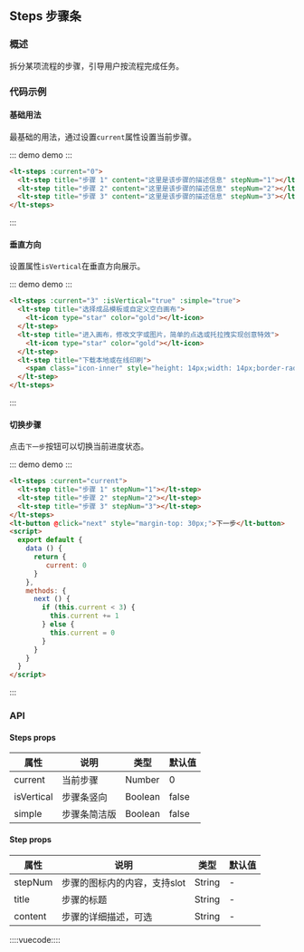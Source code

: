 ## Steps 步骤条

### 概述

拆分某项流程的步骤，引导用户按流程完成任务。

### 代码示例

#### 基础用法

最基础的用法，通过设置`current`属性设置当前步骤。

::: demo demo :::
```html
<lt-steps :current="0">
  <lt-step title="步骤 1" content="这里是该步骤的描述信息" stepNum="1"></lt-step>
  <lt-step title="步骤 2" content="这里是该步骤的描述信息" stepNum="2"></lt-step>
  <lt-step title="步骤 3" content="这里是该步骤的描述信息" stepNum="3"></lt-step>
</lt-steps>
```
:::

#### 垂直方向

设置属性`isVertical`在垂直方向展示。

::: demo demo :::
```html
<lt-steps :current="3" :isVertical="true" :simple="true">
  <lt-step title="选择成品模板或自定义空白画布">
    <lt-icon type="star" color="gold"></lt-icon>
  </lt-step>
  <lt-step title="进入画布，修改文字或图片，简单的点选或托拉拽实现创意特效">
    <lt-icon type="star" color="gold"></lt-icon>
  </lt-step>
  <lt-step title="下载本地或在线印刷">
    <span class="icon-inner" style="height: 14px;width: 14px;border-radius: 50%;background: #0773FC;"></span>
  </lt-step>
</lt-steps>
```
:::

#### 切换步骤

点击`下一步`按钮可以切换当前进度状态。

::: demo demo :::
```html
<lt-steps :current="current">
  <lt-step title="步骤 1" stepNum="1"></lt-step>
  <lt-step title="步骤 2" stepNum="2"></lt-step>
  <lt-step title="步骤 3" stepNum="3"></lt-step>
</lt-steps>
<lt-button @click="next" style="margin-top: 30px;">下一步</lt-button>
<script>
  export default {
    data () {
      return {
         current: 0
      }
    },
    methods: {
      next () {
        if (this.current < 3) {
          this.current += 1
        } else { 
          this.current = 0
        }
      }
    }
  }
</script>
```
:::

### API

#### Steps props

属性|说明|类型|默认值
---|---|---|---
current|当前步骤|Number|0
isVertical|步骤条竖向|Boolean|false
simple|步骤条简洁版|Boolean|false
#### Step props

属性|说明|类型|默认值 
---|---|---|---
stepNum|步骤的图标内的内容，支持slot|String|-
title|步骤的标题|String|-
content|步骤的详细描述，可选|String|-

::::vuecode::::
<script>
  export default {
    data () {
      return {
        current: 0
      }
    },
    methods: {
      next () {
        if (this.current < 3) {
          this.current += 1
        } else {
          this.current = 0
        }
      }
    }
  }
</script>

<style lang="less">
.demo-breadcrumb-separator{
  color: #ff5500;
  padding: 0 5px;
}
</style>
